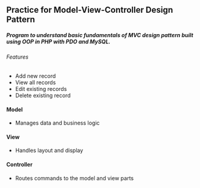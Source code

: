 ## Practice for Model-View-Controller Design Pattern

##### Program to understand basic fundamentals of MVC design pattern built using OOP in PHP with PDO and MySQL.

###### Features
* Add new record
* View all records
* Edit existing records
* Delete existing record


#### Model
* Manages data and business logic

#### View 
* Handles layout and display

#### Controller
* Routes commands to the model and view parts


